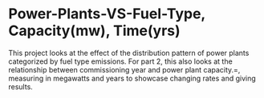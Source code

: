 # Power-Plants-VS-Fuel-Type, Capacity(mw), Time(yrs)
This project looks at the effect of the distribution pattern of power plants categorized by fuel type emissions. For part 2, this also looks at the relationship between commissioning year and power plant capacity.=, measuring in megawatts and years to showcase changing rates and giving results.
